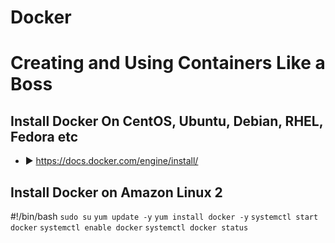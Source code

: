 # Docker 
# Creating and Using Containers Like a Boss
## Install Docker On CentOS, Ubuntu, Debian, RHEL, Fedora etc
- ► https://docs.docker.com/engine/install/

## Install Docker on Amazon Linux 2

#!/bin/bash
``sudo su``
``yum update -y``
``yum install docker -y``
``systemctl start docker``
``systemctl enable docker``
``systemctl docker status``
